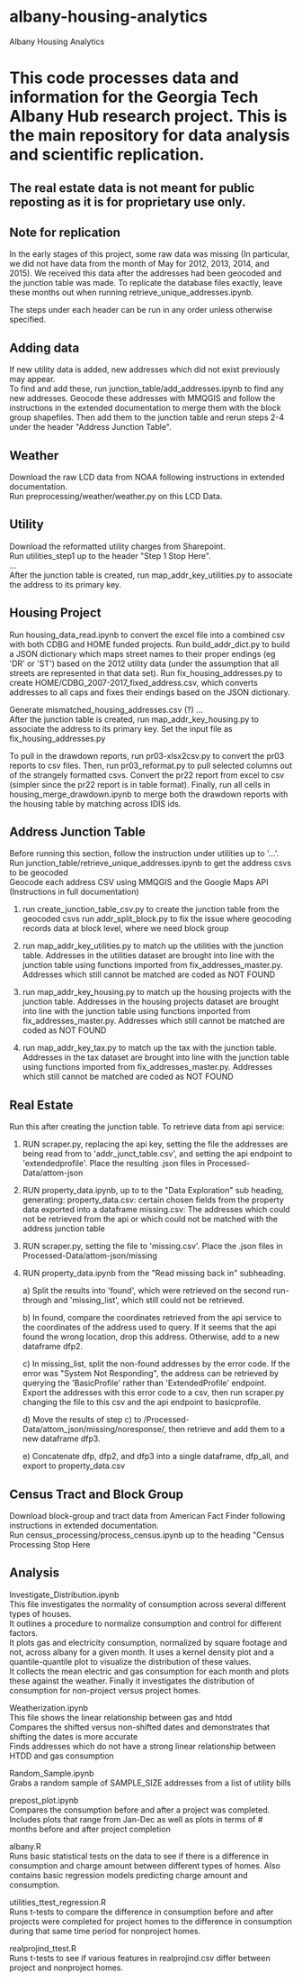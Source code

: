 # albany-housing-analytics
Albany Housing Analytics 
# This code processes data and information for the Georgia Tech Albany Hub research project. This is the main repository for data analysis and scientific replication. 

## The real estate data is not meant for public reposting as it is for proprietary use only.

## Note for replication
In the early stages of this project, some raw data was missing (In particular, we did not have data from the month of May for 2012, 2013, 2014, and 2015). We received this data after the addresses had been geocoded and the junction table was made. To replicate the database files exactly, leave these months out when running retrieve_unique_addresses.ipynb. <br>

The steps under each header can be run in any order unless otherwise specified. 
## Adding data
If new utility data is added, new addresses which did not exist previously may appear. <br>
To find and add these, run junction_table/add_addresses.ipynb to find any new addresses. Geocode these addresses with MMQGIS and follow the instructions in the extended documentation to merge them with the block group shapefiles. Then add them to the junction table and rerun steps 2-4 under the header "Address Junction Table". <br>

## Weather
Download the raw LCD data from NOAA following instructions in extended documentation. <br>
Run preprocessing/weather/weather.py on this LCD Data.

## Utility
Download the reformatted utility charges from Sharepoint.<br>
Run utilities_step1 up to the header "Step 1 Stop Here".<br>
...<br>
After the junction table is created, run map_addr_key_utilities.py to associate the address to its primary key.<br>

## Housing Project
Run housing_data_read.ipynb to convert the excel file into a combined csv with both CDBG and HOME funded projects.
Run build_addr_dict.py to build a JSON dictionary which maps street names to their proper endings (eg 'DR' or 'ST') based on the 2012 utility data (under the assumption that all streets are represented in that data set).
Run fix_housing_addresses.py to create HOME/CDBG_2007-2017_fixed_address.csv, which converts addresses to all caps and fixes their endings based on the JSON dictionary.

Generate mismatched_housing_addresses.csv (?)
...<br>
After the junction table is created, run map_addr_key_housing.py to associate the address to its primary key. Set the input file as fix_housing_addresses.py<br>

To pull in the drawdown reports, run pr03-xlsx2csv.py to convert the pr03 reports to csv files. Then, run pr03_reformat.py to pull selected columns out of the strangely formatted csvs. Convert the pr22 report from excel to csv (simpler since the pr22 report is in table format). Finally, run all cells in housing_merge_drawdown.ipynb to merge both the drawdown reports with the housing table by matching across IDIS ids.
## Address Junction Table
Before running this section, follow the instruction under utilities up to '...'.
Run junction_table/retrieve_unique_addresses.ipynb to get the address csvs to be geocoded<br>
Geocode each address CSV using MMQGIS and the Google Maps API (Instructions in full documentation)<br>

1. run create_junction_table_csv.py to create the junction table from the geocoded csvs
   run addr_split_block.py to fix the issue where geocoding records data at block level, where we need block group

2. run map_addr_key_utilities.py to match up the utilities with the junction table. Addresses in the utilities dataset are brought into line with the junction table using functions imported from fix_addresses_master.py. Addresses which still cannot be matched are coded as NOT FOUND

3. run map_addr_key_housing.py to match up the housing projects with the junction table. Addresses in the housing projects dataset are brought into line with the junction table using functions imported from fix_addresses_master.py. Addresses which still cannot be matched are coded as NOT FOUND

4. run map_addr_key_tax.py to match up the tax with the junction table. Addresses in the tax dataset are brought into line with the junction table using functions imported from fix_addresses_master.py. Addresses which still cannot be matched are coded as NOT FOUND

## Real Estate
Run this after creating the junction table. 
To retrieve data from api service:<br>
1. RUN scraper.py, replacing the api key, setting the file the addresses are being read from to 'addr_junct_table.csv', and setting the api endpoint to 'extendedprofile'. Place the resulting .json files in Processed-Data/attom-json
2. RUN property_data.ipynb, up to to the "Data Exploration" sub heading, generating:
property_data.csv: certain chosen fields from the property data exported into a dataframe
missing.csv: The addresses which could not be retrieved from the api or which could not be matched with the address junction table
3. RUN scraper.py, setting the file to 'missing.csv'. Place the .json files in Processed-Data/attom-json/missing
4. RUN property_data.ipynb from the "Read missing back in" subheading. 

	a) Split the results into 'found', which were retrieved on the second run-through and 'missing_list', which still could not be retrieved.
    
	b) In found, compare the coordinates retrieved from the api service to the coordinates of the address used to query. If it seems that the api found the wrong location, drop this address. Otherwise, add to a new dataframe dfp2.
    
	c) In missing_list, split the non-found addresses by the error code. If the error was "System Not Responding", the address can be retrieved by querying the 'BasicProfile' rather than 'ExtendedProfile' endpoint. Export the addresses with this error code to a csv, then run scraper.py changing the file to this csv and the api endpoint to basicprofile. 
    
	d) Move the results of step c) to /Processed-Data/attom_json/missing/noresponse/, then retrieve and add them to a new dataframe dfp3.
    
	e) Concatenate dfp, dfp2, and dfp3 into a single dataframe, dfp_all, and export to property_data.csv

## Census Tract and Block Group
Download block-group and tract data from American Fact Finder following instructions in extended documentation. <br>
Run census_processing/process_census.ipynb up to the heading "Census Processing Stop Here

## Analysis
Investigate_Distribution.ipynb<br>
This file investigates the normality of consumption across several different types of houses. <br>
It outlines a procedure to normalize consumption and control for different factors. <br>
It plots gas and electricity consumption, normalized by square footage and not, across albany for a given month. It uses a kernel density plot and a quantile-quantile plot to visualize the distribution of these values. <br>
It collects the mean electric and gas consumption for each month and plots these against the weather. 
Finally it investigates the distribution of consumption for non-project versus project homes.

Weatherization.ipynb<br>
This file shows the linear relationship between gas and htdd <br>
Compares the shifted versus non-shifted dates and demonstrates that shifting the dates is more accurate <br>
Finds addresses which do not have a strong linear relationship between HTDD and gas consumption

Random_Sample.ipynb<br>
Grabs a random sample of SAMPLE_SIZE addresses from a list of utility bills

prepost_plot.ipynb<br>
Compares the consumption before and after a project was completed.<br>
Includes plots that range from Jan-Dec as well as plots in terms of # months before and after project completion

albany.R<br>
Runs basic statistical tests on the data to see if there is a difference in consumption and charge amount between different types of homes. Also contains basic regression models predicting charge amount and consumption.

utilities_ttest_regression.R<br>
Runs t-tests to compare the difference in consumption before and after projects were completed for project homes to the difference in consumption during that same time period for nonproject homes.

realprojind_ttest.R<br>
Runs t-tests to see if various features in realprojind.csv differ between project and nonproject homes.
